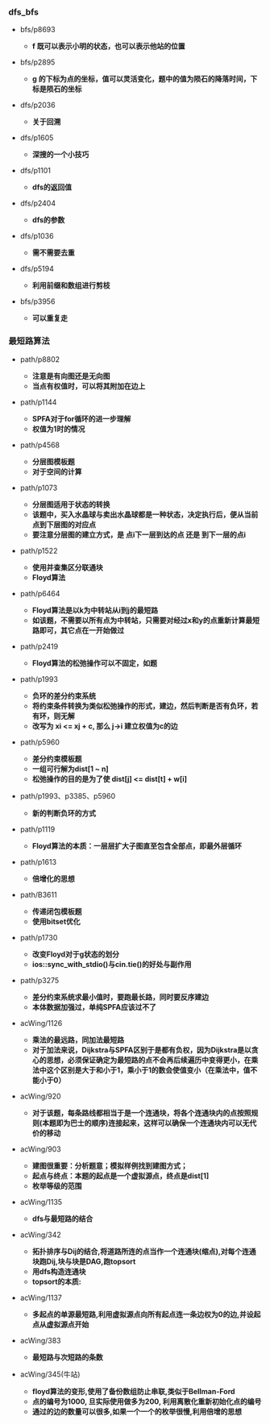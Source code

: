 ### dfs_bfs
- bfs/p8693
    - **f 既可以表示小明的状态，也可以表示他站的位置**

- bfs/p2895
    - **g 的下标为点的坐标，值可以灵活变化，题中的值为陨石的降落时间，下标是陨石的坐标**

- dfs/p2036
    - **关于回溯**

- dfs/p1605
    - **深搜的一个小技巧**

- dfs/p1101
    - **dfs的返回值**

- dfs/p2404
    - **dfs的参数**

- dfs/p1036
    - **需不需要去重**

- dfs/p5194
    - **利用前缀和数组进行剪枝**

- bfs/p3956
    - **可以重复走**

### 最短路算法

- path/p8802
    - **注意是有向图还是无向图**
    - **当点有权值时，可以将其附加在边上**
- path/p1144
    - **SPFA对于for循环的进一步理解**
    - **权值为1时的情况**
- path/p4568
    - **分层图模板题**
    - **对于空间的计算**
- path/p1073
    - **分层图适用于状态的转换**
    - **该题中，买入水晶球与卖出水晶球都是一种状态，决定执行后，便从当前点到下层图的对应点**
    - **要注意分层图的建立方式，是 点i下一层到达的点 还是 到下一层的点i**
- path/p1522
    - **使用并查集区分联通块**
    - **Floyd算法**
- path/p6464
    - **Floyd算法是以k为中转站从i到j的最短路**
    - **如该题，不需要以所有点为中转站，只需要对经过x和y的点重新计算最短路即可，其它点在一开始做过**
- path/p2419
    - **Floyd算法的松弛操作可以不固定，如题**
- path/p1993
    - **负环的差分约束系统**
    - **将约束条件转换为类似松弛操作的形式，建边，然后判断是否有负环，若有环，则无解**
    - **改写为 xi <= xj + c, 那么 j->i 建立权值为c的边**
- path/p5960
    - **差分约束模板题**
    - **一组可行解为dist[1 ~ n]**
    - **松弛操作的目的是为了使 dist[j] <= dist[t] + w[i]**
- path/p1993、p3385、p5960
    - **新的判断负环的方式**
- path/p1119
    - **Floyd算法的本质：一层层扩大子图直至包含全部点，即最外层循环**
- path/p1613
    - **倍增化的思想**
- path/B3611
    - **传递闭包模板题**
    - **使用bitset优化**
- path/p1730
    - **改变Floyd对于g状态的划分**
    - **ios::sync_with_stdio()与cin.tie()的好处与副作用**
- path/p3275
    - **差分约束系统求最小值时，要跑最长路，同时要反序建边**
    - **本体数据加强过，单纯SPFA应该过不了**

- acWing/1126
    - **乘法的最远路，同加法最短路**
    - **对于加法来说，Dijkstra与SPFA区别于是都有负权，因为Dijkstra是以贪心的思想，必须保证确定为最短路的点不会再后续遍历中变得更小，在乘法中这个区别是大于和小于1，乘小于1的数会使值变小（在乘法中，值不能小于0）**

- acWing/920
    - **对于该题，每条路线都相当于是一个连通块，将各个连通块内的点按照规则(本题即为巴士的顺序)连接起来，这样可以确保一个连通块内可以无代价的移动**

- acWing/903
    - **建图很重要：分析题意；模拟样例找到建图方式；**
    - **起点与终点：本题的起点是一个虚拟源点，终点是dist[1]**
    - **枚举等级的范围**

- acWing/1135
    - **dfs与最短路的结合**

- acWing/342
    - **拓扑排序与Dij的结合,将道路所连的点当作一个连通块(缩点),对每个连通块跑Dij,块与块是DAG,跑topsort**
    - **用dfs构造连通块**
    - **topsort的本质:**

- acWing/1137
    - **多起点的单源最短路,利用虚拟源点向所有起点连一条边权为0的边,并设起点从虚拟源点开始**

- acWing/383
    - **最短路与次短路的条数**

- acWing/345(牛站)
    - **floyd算法的变形,使用了备份数组防止串联,类似于Bellman-Ford**
    - **点的编号为1000, 旦实际使用做多为200, 利用离散化重新初始化点的编号**
    - **通过的边的数量可以很多,如果一个一个的枚举很慢,利用倍增的思想**